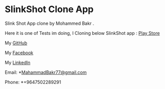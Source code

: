 # SlinkShot Clone App

Slink Shot App clone by Mohammed Bakr .

Here it is one of Tests im doing, I Cloning below SlinkShot app :
[Play Store](https://play.google.com/store/apps/details?id=com.slinkshot&hl=en&gl=US)




My [GitHub](https://github.com/mahammadbakr)

My [Facebook](https://facebook.com/mahammad.bakr)

My [LinkedIn](https://www.linkedin.com/in/mohammedbakr77/)

Email: *MahammadBakr77@gmail.com

Phone: *+9647502289291
